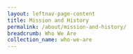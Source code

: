 ```yaml
---
layout: leftnav-page-content
title: Mission and History
permalink: /about/mission-and-history/
breadcrumb: Who We Are
collection_name: who-we-are
---
```


